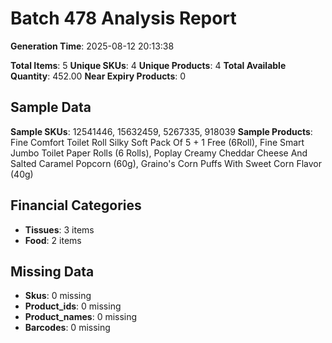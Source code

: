 # Batch 478 Analysis Report

**Generation Time**: 2025-08-12 20:13:38

**Total Items**: 5
**Unique SKUs**: 4
**Unique Products**: 4
**Total Available Quantity**: 452.00
**Near Expiry Products**: 0

## Sample Data
**Sample SKUs**: 12541446, 15632459, 5267335, 918039
**Sample Products**: Fine Comfort Toilet Roll Silky Soft Pack Of 5 + 1 Free (6Roll), Fine Smart Jumbo Toilet Paper Rolls (6 Rolls), Poplay Creamy Cheddar Cheese And Salted Caramel Popcorn (60g), Graino's Corn Puffs With Sweet Corn Flavor (40g)

## Financial Categories
- **Tissues**: 3 items
- **Food**: 2 items

## Missing Data
- **Skus**: 0 missing
- **Product_ids**: 0 missing
- **Product_names**: 0 missing
- **Barcodes**: 0 missing
